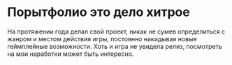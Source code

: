 # Порытфолио это дело хитрое
На протяжении года делал свой проект, никак не сумев определиться с жанром и местом действия игры, постоянно накидывая новые геймплейные возможности. Хоть и игра не увидела релиз, посмотреть на мои наработки может быть интересно. 
